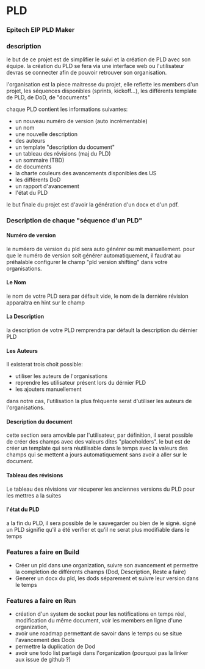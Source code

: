 # PLD

### Epitech EIP PLD Maker

### description

le but de ce projet est de simplifier le suivi et la création de PLD avec son équipe. la création du PLD se fera via une interface web ou l'utilisateur devras se connecter afin de pouvoir retrouver son organisation.

l'organisation est la piece maitresse du projet, elle reflette les members d'un projet, les séquences disponibles (sprints, kickoff...), les différents template de PLD, de DoD, de "documents"

chaque PLD contient les informations suivantes:
- un nouveau numéro de version (auto incrémentable)
- un nom
- une nouvelle description
- des auteurs
- un template "description du document"
- un tableau des révisions (maj du PLD)
- un sommaire (TBD)
- de documents
- la charte couleurs des avancements disponibles des US
- les différents DoD
- un rapport d'avancement
- l'état du PLD

le but finale du projet est d'avoir la génération d'un docx et d'un pdf.

### Description de chaque "séquence d'un PLD"

#### Numéro de version

le numéero de version du pld sera auto générer ou mit manuellement. pour que le numéro de version soit générer automatiquement, il faudrat au préhalable configurer le champ "pld version shifting" dans votre organisations.

#### Le Nom

le nom de votre PLD sera par défault vide, le nom de la derniére révision apparaitra en hint sur le champ 


#### La Description

la description de votre PLD remprendra par défault la description du dérnier PLD


#### Les Auteurs

Il existerat trois choit possible:
- utiliser les auteurs de l'organisations
- reprendre les utilisateur présent lors du dérnier PLD
- les ajouters manuellement

dans notre cas, l'utilisation la plus fréquente serat d'utiliser les auteurs de l'organisations.

#### Description du document

cette section sera amovible par l'utilisateur, par définition, il serat possible de créer des champs avec des valeurs dites "placeholders". le but est de créer un template qui sera réutilisable dans le temps avec la valeurs des champs qui se mettent a jours automatiquement sans avoir a aller sur le document.

#### Tableau des révisions

Le tableau des révisions var récuperer les anciennes versions du PLD pour les mettres a la suites 

#### l'état du PLD

a la fin du PLD, il sera possible de le sauvegarder ou bien de le signé.
signé un PLD signifie qu'il a été verifier et qu'il ne serat plus modifiable dans le temps

### Features a faire en Build

- Créer un pld dans une organization, suivre son avancement et permettre la completion de différents champs (Dod, Description, Reste a faire)
- Generer un docx du pld, les dods séparement et suivre leur version dans le temps

### Features a faire en Run

- création d'un system de socket pour les notifications en temps réel, modification du même document, voir les members en ligne d'une organization, 
- avoir une roadmap permettant de savoir dans le temps ou se situe l'avancement des Dods
- permettre la duplication de Dod
- avoir une todo list partagé dans l'organization (pourquoi pas la linker aux issue de github ?)